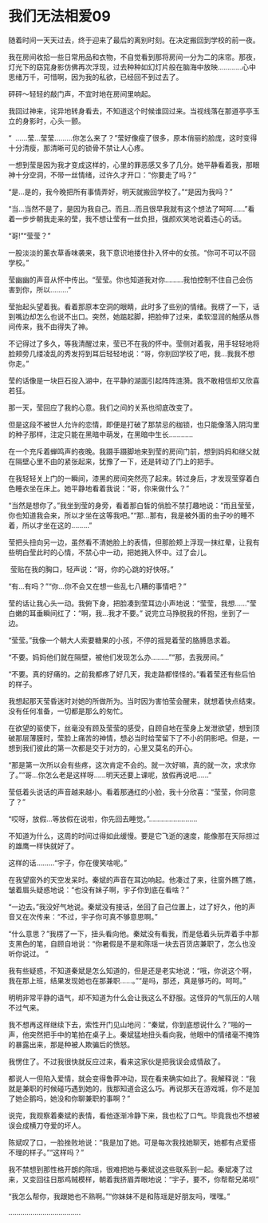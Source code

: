 # 我们无法相爱09

随着时间一天天过去，终于迎来了最后的离别时刻。在决定搬回到学校的前一夜。

我在房间收拾一些日常用品和衣物，不自觉看到那将房间一分为二的床帘。那夜，灯光下的窈窕身影仿佛再次浮现，过去种种如幻灯片般在脑海中放映…………心中思绪万千，可惜啊，因为我的私欲，已经回不到过去了。

砰砰～轻轻的敲门声，不宜时地在房间里响起。

我回过神来，诧异地转身看去，不知道这个时候谁回过来。当视线落在那道亭亭玉立的身影时，心头一颤。

“  ……莹…莹莹………你怎么来了？”莹好像瘦了很多，原本俏丽的脸庞，这时变得十分清瘦，那清晰可见的锁骨不禁让人心疼。

一想到莹是因为我才变成这样的，心里的罪恶感又多了几分。她平静看着我，那眼神十分空洞，不带一丝情绪，过许久才开口：“你要走了吗？”

“是…是的，我今晚把所有事情弄好，明天就搬回学校了。”“是因为我吗？”

“当…当然不是了，是因为我自己。而且…而且很早我就有这个想法了呵呵……”看着一步步朝我走来的莹，我不想让莹有一丝负担，强颜欢笑地说着违心的话。

“哥!”“莹莹？”

一股淡淡的薰衣草香味袭来，我下意识地搂住扑入怀中的女孩。“你可不可以不回学校。”

莹幽幽的声音从怀中传出。“莹莹。你也知道我对你………我怕控制不住自己会伤害到你，所以………”

莹抬起头望着我。看着那原本空洞的眼睛，此时多了些别的情绪。我楞了一下，话到嘴边却怎么也说不出口。突然，她踮起脚，把脸伸了过来，柔软湿润的触感从唇间传来，我不由得失了神。

不记得过了多久，等我清醒过来，莹已不在我的怀中。莹侧对着我，用手轻轻地将脸颊旁几缕凌乱的秀发捋到耳后轻轻地说：“哥，你别回学校了吧，我…我我不想你走。”

莹的话像是一块巨石投入湖中，在平静的湖面引起阵阵涟漪。我不敢相信却又欣喜若狂。

那一天，莹回应了我的心意。我们之间的关系也彻底改变了。

但是这段不被世人允许的恋情，即便是打破了那禁忌的枷锁，也只能像落入阴沟里的种子那样，注定只能在黑暗中萌发，在黑暗中生长………… 

在一个充斥着蝉鸣声的夜晚。我蹑手蹑脚地来到莹的房间门前，想到妈妈和继父就在隔壁心里不由的紧张起来，犹豫了一下，还是转动了门上的把手。

在我轻轻关上门的一瞬间，漆黑的房间突然亮了起来。转过身后，才发现莹穿着白色睡衣坐在床上。她平静地看着我说：“哥，你来做什么？”

“当然是想你了。”我坐到莹的身旁，看着那白皙的俏脸不禁打趣地说：“而且莹莹，你也知道我会来，所以才坐在这等我吧。”“那…那有，我是被外面的虫子吵的睡不着，所以才坐在这的………”

莹把头扭向另一边，虽然看不清她脸上的表情，但那脸颊上浮现一抹红晕，让我有些明白莹此时的心情，不禁心中一动，把她拥入怀中。过了会儿。

 莹贴在我的胸口，轻声说：“哥，你的心跳的好快呀。”

“有…有吗？”“你…你不会又在想一些乱七八糟的事情吧？”

莹的话让我心头一动。我俯下身，把脸凑到莹耳边小声地说：“莹莹，我想……”莹白嫩的耳垂瞬间红了：“啊，我…我才不要。”
说完立马挣脱我的怀抱，坐到了一边。

“莹莹。”我像一个朝大人索要糖果的小孩，不停的摇晃着莹的胳膊恳求着。

“不要。妈妈他们就在隔壁，被他们发现怎么办………”“那，去我房间。”

“不要。真的好痛的。之前我都疼了好几天，我走路都怪怪的。”看着莹还有些后怕的样子。

我想起那天莹昏迷时对她的所做所为。当时因为害怕莹会醒来，就想着快点结束。没有任何准备，一切都是那么的匆忙。

在欲望的驱使下，丝毫没有顾及莹莹的感受，自顾自地在莹身上发泄欲望，想到顶破那层薄膜时，莹脸上痛苦的神情，想必当时给莹留下了不小的阴影吧。但是，一想到我们彼此的第一次都是交于对方的，心里又莫名的开心。

“那是第一次所以会有些疼，这次肯定不会的。就一次好嘛，真的就一次，求求你了。”“哥…你怎么老是这样呀……明天还要上课呢，放假再说吧……”

莹低着头说话的声音越来越小。看着那通红的小脸，我十分欣喜：“莹莹，你同意了？”

“哎呀，放假…等放假在说啦，你先回去睡觉。”……………………

不知道为什么，这周的时间过得如此缓慢。要是它飞逝的速度，能像那在天际掠过的雄鹰一样快就好了。

这样的话………“宇子，你在傻笑啥呢。”

在我望窗外的天空发呆时。秦斌的声音在耳边响起。他凑过了来，往窗外瞧了瞧，皱着眉头疑惑地说：“也没有妹子啊，宇子你到底在看啥？”

“一边去。”我没好气地说。秦斌没有接话，坐回了自己位置上，过了好久，他的声音又在次传来：“不过，宇子你可真不够意思啊。”

“什么意思？”我楞了一下，扭头看向他。秦斌没有看我，而是低着头玩弄着手中那支黑色的笔，自顾自地说：“你暑假是不是和陈瑶一块去百货店兼职了，怎么也没听你说过。 ”

我有些疑惑，不知道秦斌是怎么知道的，但是还是老实地说：“哦，你说这个啊，我在那上班，结果发现她也在那兼职……。”“是吗，那还，真是够巧的。呵呵。”

明明非常平静的语气，却不知道为什么会让我这么不舒服。这怪异的气氛压的人喘不过气来。

我不想再这样继续下去，索性开门见山地问：“秦斌，你到底想说什么？”啪的一声，他突然把手中的笔拍在桌子上。秦斌猛地扭头看向我，他眼中的情绪毫不掩饰的暴露出来，那是种被人欺骗后的愤怒。

我愣住了。不过我很快就反应过来，看来这家伙是把我误会成情敌了。

都说人一但陷入爱情，就会变得鲁莽冲动，现在看来确实如此了。我解释说：“我就是兼职的时候碰巧遇到她的，我那知道会这么巧。再说那天在游戏城，你不是加了她企鹅吗，她没和你聊兼职的事啊？”

说完，我观察着秦斌的表情，看他逐渐冷静下来，我也松了口气。毕竟我也不想被误会成横刀夺爱的坏人。

陈斌叹了口，一脸挫败地说：“我是加了她。可是每次我找她聊天，她都有点爱搭不理的样子。”“这样吗？”

我不禁想到那性格开朗的陈瑶，很难把她与秦斌说这些联系到一起。秦斌凑了过来，又变回往日那鸡贼模样，朝着我挤眉弄眼地说：“宇子，要不，你帮帮兄弟呗”

“我怎么帮你，我跟她也不熟啊。”“你妹妹不是和陈瑶是好朋友吗，嘿嘿。”

………………………………